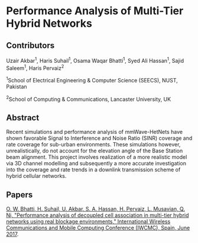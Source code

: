 # Performance Analysis of Multi-Tier Hybrid Networks

## Contributors
Uzair Akbar<sup>1</sup>, Haris Suhail<sup>1</sup>, Osama Waqar Bhatti<sup>1</sup>, Syed Ali Hassan<sup>1</sup>, Sajid Saleem<sup>1</sup>, Haris Pervaiz<sup>2</sup>

<sup>1</sup>School of Electrical Engineering & Computer Science (SEECS), NUST, Pakistan

<sup>2</sup>School of Computing & Communications, Lancaster University, UK

## Abstract
Recent simulations and performance analysis of mmWave-HetNets have shown favorable Signal to Interference and Noise Ratio (SINR) coverage and rate coverage for sub-urban environments. These simulations however, unrealistically, do not account for the elevation angle of the Base Station beam alignment. This project involves realization of a more realistic model via 3D channel modelling and subsequently a more accurate investigation into the coverage and rate trends in a downlink transmission scheme of hybrid cellular networks.

## Papers

[O. W. Bhatti, H. Suhail, U. Akbar, S. A. Hassan, H. Pervaiz, L. Musavian, Q. Ni, "Performance analysis of decoupled cell association in multi-tier hybrid networks using real blockage environments," International Wireless Communications and Mobile Computing Conference (IWCMC), Spain, June 2017](http://ieeexplore.ieee.org/document/7986263/).